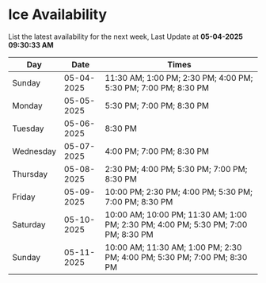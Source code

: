 # Ice Availability

List the latest availability for the next week, Last Update at **05-04-2025 09:30:33 AM**

| Day         | Date        | Times       |
| ----------- | ----------- | ----------- |
|Sunday|05-04-2025|11:30 AM; 1:00 PM; 2:30 PM; 4:00 PM; 5:30 PM; 7:00 PM; 8:30 PM|
|Monday|05-05-2025|5:30 PM; 7:00 PM; 8:30 PM|
|Tuesday|05-06-2025|8:30 PM|
|Wednesday|05-07-2025|4:00 PM; 7:00 PM; 8:30 PM|
|Thursday|05-08-2025|2:30 PM; 4:00 PM; 5:30 PM; 7:00 PM; 8:30 PM|
|Friday|05-09-2025|10:00 PM; 2:30 PM; 4:00 PM; 5:30 PM; 7:00 PM; 8:30 PM|
|Saturday|05-10-2025|10:00 AM; 10:00 PM; 11:30 AM; 1:00 PM; 2:30 PM; 4:00 PM; 5:30 PM; 7:00 PM; 8:30 PM|
|Sunday|05-11-2025|10:00 AM; 11:30 AM; 1:00 PM; 2:30 PM; 4:00 PM; 5:30 PM; 7:00 PM; 8:30 PM|
